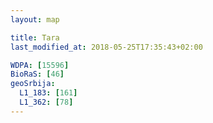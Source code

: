 ```yaml
---
layout: map

title: Tara
last_modified_at: 2018-05-25T17:35:43+02:00

WDPA: [15596]
BioRaS: [46]
geoSrbija:
  L1_183: [161]
  L1_362: [78]
---
```

